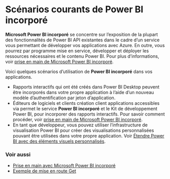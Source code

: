 <properties
   pageTitle="Scénarios courants de Microsoft Power BI incorporé"
   description="Scénarios courants de Microsoft Power BI incorporé"
   services="power-bi-embedded"
   documentationCenter=""
   authors="guyinacube"
   manager="erikre"
   editor=""
   tags=""/>
<tags
   ms.service="power-bi-embedded"
   ms.devlang="NA"
   ms.topic="article"
   ms.tgt_pltfrm="NA"
   ms.workload="powerbi"
   ms.date="10/04/2016"
   ms.author="asaxton"/>

# <a name="common-power-bi-embedded-scenarios"></a>Scénarios courants de Power BI incorporé

**Microsoft Power BI incorporé** se concentre sur l’exposition de la plupart des fonctionnalités de Power BI API existantes dans le cadre d’un service vous permettant de développer vos applications avec Azure.  En outre, vous pourrez par programme mise en service, développer et déployer les ressources nécessaires et le contenu Power BI. Pour plus d’informations, voir [prise en main de Microsoft Power BI incorporé](power-bi-embedded-get-started.md).

Voici quelques scénarios d’utilisation de **Power BI incorporé** dans vos applications.

- Rapports interactifs qui ont été créés dans Power BI Desktop peuvent être incorporés dans votre propre application à l’aide d’un nouveau modèle d’authentification par jeton d’application.
- Éditeurs de logiciels et clients création client applications accessibles via permet le service **Power BI incorporé** et le Kit de développement Power BI, pour incorporer des rapports interactifs. Pour savoir comment procéder, voir [prise en main de Microsoft Power BI incorporé](power-bi-embedded-get-started.md).
- En tant que développeur, vous pouvez utiliser l’infrastructure de visualisation Power BI pour créer des visualisations personnalisées pouvant être utilisées dans votre propre application. Voir [Étendre Power BI avec des éléments visuels personnalisés](https://powerbi.microsoft.com/custom-visuals/).

### <a name="see-also"></a>Voir aussi

- [Prise en main avec Microsoft Power BI incorporé](power-bi-embedded-get-started.md)
- [Exemple de mise en route Get](power-bi-embedded-get-started.md)
